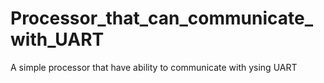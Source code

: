 # Processor_that_can_communicate_with_UART
 A simple processor that have ability to communicate with ysing UART 
